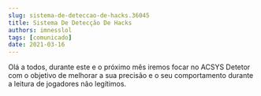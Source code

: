 ```yaml
---
slug: sistema-de-deteccao-de-hacks.36045
title: Sistema De Detecção De Hacks
authors: imnesslol
tags: [comunicado]
date: 2021-03-16
---
```


Olá a todos, durante este e o próximo mês iremos focar no ACSYS Detetor com o objetivo de melhorar a sua precisão e o seu comportamento durante a leitura de jogadores não legítimos.